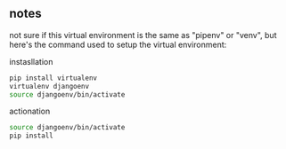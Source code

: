 ## notes
not sure if this virtual environment is the same as "pipenv" or "venv", but here's the command used to setup the virtual environment:

instasllation
```bash
pip install virtualenv
virtualenv djangoenv
source djangoenv/bin/activate
```

actionation
```bash
source djangoenv/bin/activate
pip install
```